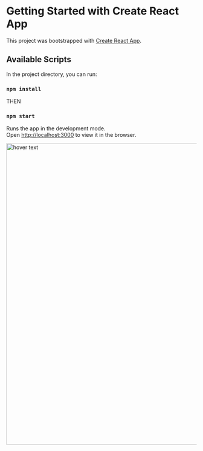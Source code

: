# Getting Started with Create React App

This project was bootstrapped with [Create React App](https://github.com/facebook/create-react-app).

## Available Scripts

In the project directory, you can run:

### `npm install`

THEN

### `npm start`

Runs the app in the development mode.\
Open [http://localhost:3000](http://localhost:3000) to view it in the browser.

<img src="https://f7-zpcloud.zdn.vn/3069075062885009077/b565103f3a58fd06a449.jpg" width="800" title="hover text">
